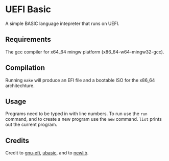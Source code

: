 # UEFI Basic
A simple BASIC language intepreter that runs on UEFI.
## Requirements
The gcc compiler for x64\_64 mingw platform (x86\_64-w64-mingw32-gcc).
## Compilation
Running `make` will produce an EFI file and a bootable ISO for the x86\_64 architechture.
## Usage
Programs need to be typed in with line numbers. To run use the `run` command, and to create a new program use the `new` command. `list` prints out the current program.
## Credits
Credit to [gnu-efi](https://github.com/vathpela/gnu-efi), [ubasic](https://github.com/adamdunkels/ubasic), and to [newlib](https://github.com/bminor/newlib).
